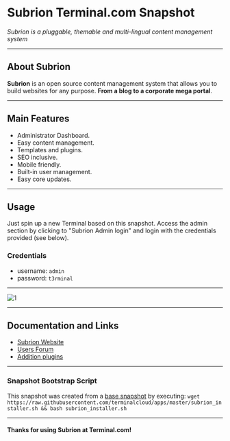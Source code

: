 # **Subrion** Terminal.com Snapshot

*Subrion is a pluggable, themable and multi-lingual content management system*

---

## About Subrion

**Subrion** is an open source content management system that allows you to build websites for any purpose. **From a blog to a corporate mega portal**.

---

## Main Features

- Administrator Dashboard.
- Easy content management.
- Templates and plugins.
- SEO inclusive.
- Mobile friendly.
- Built-in user management.
- Easy core updates.

---

## Usage

Just spin up a new Terminal based on this snapshot. Access the admin section by clicking to "Subrion Admin login" and login with the credentials provided (see below).

### Credentials

- username: `admin`
- password: `t3rminal`

---

![1](http://i.imgur.com/fFw3szL.png)

---

## Documentation and Links

- [Subrion Website](http://www.subrion.org/)
- [Users Forum](http://www.subrion.org/forums/)
- [Addition plugins](http://www.subrion.org/plugins/)

---

### Snapshot Bootstrap Script

This snapshot was created from a [base snapshot](https://www.terminal.com/tiny/FzpHiTXG1K) by executing:
`wget https://raw.githubusercontent.com/terminalcloud/apps/master/subrion_installer.sh && bash subrion_installer.sh`

---

#### Thanks for using Subrion at Terminal.com!
